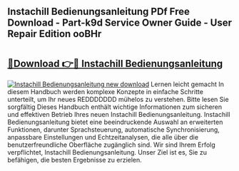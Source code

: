## Instachill Bedienungsanleitung PDf Free Download - Part-k9d Service Owner Guide - User Repair Edition ooBHr

# <h2><a href="http://df0r5k.blite.top/?on=Instachill+Bedienungsanleitung">🔗Download 👉🔴 Instachill Bedienungsanleitung</a></h2>

[![Instachill Bedienungsanleitung new download](https://i.imgur.com/lujVjoI.png)](http://df0r5k.blite.top/?on=Instachill+Bedienungsanleitung)
Lernen leicht gemacht In diesem Handbuch werden komplexe Konzepte in einfache Schritte unterteilt, um Ihr neues REDDDDDDD mühelos zu verstehen. Bitte lesen Sie sorgfältig Dieses Handbuch enthält wichtige Informationen zum sicheren und effektiven Betrieb Ihres neuen Instachill Bedienungsanleitung. Instachill Bedienungsanleitung bietet eine beeindruckende Auswahl an erweiterten Funktionen, darunter Sprachsteuerung, automatische Synchronisierung, anpassbare Einstellungen und Echtzeitanalysen, die alle über die benutzerfreundliche Oberfläche zugänglich sind. Wir sind Ihrem Erfolg verpflichtet, Instachill Bedienungsanleitung. Unser Ziel ist es, Sie zu befähigen, die besten Ergebnisse zu erzielen.
